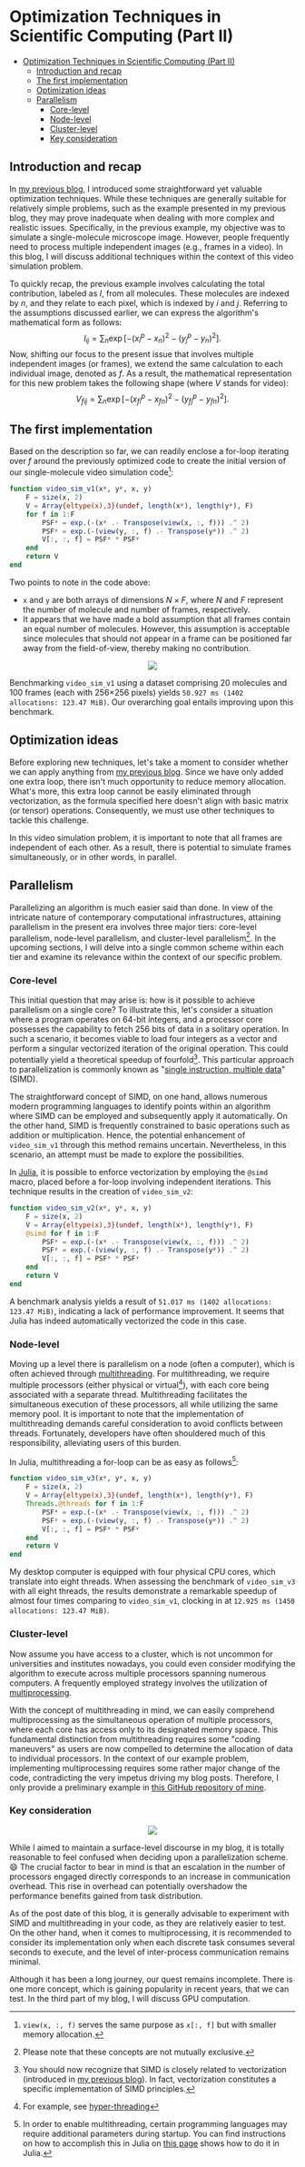 # Optimization Techniques in Scientific Computing (Part II)

- [Optimization Techniques in Scientific Computing (Part II)](#optimization-techniques-in-scientific-computing-part-ii)
  - [Introduction and recap](#introduction-and-recap)
  - [The first implementation](#the-first-implementation)
  - [Optimization ideas](#optimization-ideas)
  - [Parallelism](#parallelism)
    - [Core-level](#core-level)
    - [Node-level](#node-level)
    - [Cluster-level](#cluster-level)
    - [Key consideration](#key-consideration)

## Introduction and recap

In [my previous blog](https://labpresse.com/code-optimization-in-scientific-research-part-i/), I introduced some straightforward yet valuable optimization techniques. While these techniques are generally suitable for relatively simple problems, such as the example presented in my previous blog, they may prove inadequate when dealing with more complex and realistic issues. Specifically, in the previous example, my objective was to simulate a single-molecule microscope image. However, people frequently need to process multiple independent images (e.g., frames in a video). In this blog, I will discuss additional techniques within the context of this video simulation problem.

To quickly recap, the previous example involves calculating the total contribution, labeled as $I$, from all molecules. These molecules are indexed by $n$, and they relate to each pixel, which is indexed by $i$ and $j$. Referring to the assumptions discussed earlier, we can express the algorithm's mathematical form as follows: $$I_{ij}=\sum_n \exp[-(x^p_i-x_n)^2-(y^p_j-y_n)^2].$$ Now, shifting our focus to the present issue that involves multiple independent images (or frames), we extend the same calculation to each individual image, denoted as $f$. As a result, the mathematical representation for this new problem takes the following shape (where $V$ stands for video): $$V_{fij}=\sum_n \exp[-(x^p_{fi}-x_{fn})^2-(y^p_{fj}-y_{fn})^2].$$

## The first implementation

Based on the description so far, we can readily enclose a for-loop iterating over $f$ around the previously optimized code to create the initial version of our single-molecule video simulation code[^1]:

```julia
function video_sim_v1(xᵖ, yᵖ, x, y)
    F = size(x, 2)
    V = Array{eltype(x),3}(undef, length(xᵖ), length(yᵖ), F)
    for f in 1:F
        PSFˣ = exp.(-(xᵖ .- Transpose(view(x, :, f))) .^ 2)
        PSFʸ = exp.(-(view(y, :, f) .- Transpose(yᵖ)) .^ 2)
        V[:, :, f] = PSFˣ * PSFʸ
    end
    return V
end
```

[^1]: `view(x, :, f)` serves the same purpose as `x[:, f]` but with smaller memory allocation.

Two points to note in the code above:

- `x` and `y` are both arrays of dimensions $N\times F$, where $N$ and $F$ represent the number of molecule and number of frames, respectively.
- It appears that we have made a bold assumption that all frames contain an equal number of molecules. However, this assumption is acceptable since molecules that should not appear in a frame can be positioned far away from the field-of-view, thereby making no contribution.

<p align="center" height="60%">
    <img src="fig_loop.png">
</p>

Benchmarking `video_sim_v1` using a dataset comprising 20 molecules and 100 frames (each with 256$\times$256 pixels) yields `50.927 ms (1402 allocations: 123.47 MiB)`. Our overarching goal entails improving upon this benchmark.

## Optimization ideas

Before exploring new techniques, let's take a moment to consider whether we can apply anything from [my previous blog](https://labpresse.com/code-optimization-in-scientific-research-part-i/). Since we have only added one extra loop, there isn't much opportunity to reduce memory allocation. What's more, this extra loop cannot be easily eliminated through vectorization, as the formula specified here doesn't align with basic matrix (or tensor) operations. Consequently, we must use other techniques to tackle this challenge.

In this video simulation problem, it is important to note that all frames are independent of each other. As a result, there is potential to simulate frames simultaneously, or in other words, in parallel.

## Parallelism

Parallelizing an algorithm is much easier said than done. In view of the intricate nature of contemporary computational infrastructures, attaining parallelism in the present era involves three major tiers: core-level parallelism, node-level parallelism, and cluster-level parallelism[^2]. In the upcoming sections, I will delve into a single common scheme within each tier and examine its relevance within the context of our specific problem.

[^2]: Please note that these concepts are not mutually exclusive.

### Core-level

This initial question that may arise is: how is it possible to achieve parallelism on a single core? To illustrate this, let's consider a situation where a program operates on 64-bit integers, and a processor core possesses the capability to fetch 256 bits of data in a solitary operation. In such a scenario, it becomes viable to load four integers as a vector and perform a singular vectorized iteration of the original operation. This could potentially yield a theoretical speedup of fourfold[^3]. This particular approach to parallelization is commonly known as "[single instruction, multiple data](https://en.wikipedia.org/wiki/Single_instruction,_multiple_data)" (SIMD).

[^3]: You should now recognize that SIMD is closely related to vectorization (introduced in [my previous blog](https://labpresse.com/code-optimization-in-scientific-research-part-i/#vectorization)). In fact, vectorization constitutes a specific implementation of SIMD principles.

The straightforward concept of SIMD, on one hand, allows numerous modern programming languages to identify points within an algorithm where SIMD can be employed and subsequently apply it automatically. On the other hand, SIMD is frequently constrained to basic operations such as addition or multiplication. Hence, the potential enhancement of `video_sim_v1` through this method remains uncertain. Nevertheless, in this scenario, an attempt must be made to explore the possibilities.

In [Julia](https://julialang.org/), it is possible to enforce vectorization by employing the `@simd` macro, placed before a for-loop involving independent iterations. This technique results in the creation of `video_sim_v2`:

```julia
function video_sim_v2(xᵖ, yᵖ, x, y)
    F = size(x, 2)
    V = Array{eltype(x),3}(undef, length(xᵖ), length(yᵖ), F)
    @simd for f in 1:F
        PSFˣ = exp.(-(xᵖ .- Transpose(view(x, :, f))) .^ 2)
        PSFʸ = exp.(-(view(y, :, f) .- Transpose(yᵖ)) .^ 2)
        V[:, :, f] = PSFˣ * PSFʸ
    end
    return V
end
```

A benchmark analysis yields a result of `51.017 ms (1402 allocations: 123.47 MiB)`, indicating a lack of performance improvement. It seems that Julia has indeed automatically vectorized the code in this case.

### Node-level

Moving up a level there is parallelism on a node (often a computer), which is often achieved through [multithreading](https://en.wikipedia.org/wiki/Multithreading_(computer_architecture)). For multithreading, we require multiple processors (either physical or virtual[^4]), with each core being associated with a separate thread. Multithreading facilitates the simultaneous execution of these processors, all while utilizing the same memory pool. It is important to note that the implementation of multithreading demands careful consideration to avoid conflicts between threads. Fortunately, developers have often shouldered much of this responsibility, alleviating users of this burden.

[^4]: For example, see [hyper-threading](https://en.wikipedia.org/wiki/Hyper-threading)

In Julia, multithreading a for-loop can be as easy as follows[^5]:
[^5]: In order to enable multithreading, certain programming languages may require additional parameters during startup. You can find instructions on how to accomplish this in Julia on [this page](https://docs.julialang.org/en/v1/manual/multi-threading/) shows how to do it in Julia.

```julia
function video_sim_v3(xᵖ, yᵖ, x, y)
    F = size(x, 2)
    V = Array{eltype(x),3}(undef, length(xᵖ), length(yᵖ), F)
    Threads.@threads for f in 1:F
        PSFˣ = exp.(-(xᵖ .- Transpose(view(x, :, f))) .^ 2)
        PSFʸ = exp.(-(view(y, :, f) .- Transpose(yᵖ)) .^ 2)
        V[:, :, f] = PSFˣ * PSFʸ
    end
    return V
end
```

My desktop computer is equipped with four physical CPU cores, which translate into eight threads. When assessing the benchmark of `video_sim_v3` with all eight threads, the results demonstrate a remarkable speedup of almost four times comparing to `video_sim_v1`, clocking in at `12.925 ms (1450 allocations: 123.47 MiB)`.

### Cluster-level

Now assume you have access to a cluster, which is not uncommon for universities and institutes nowadays, you could even consider modifying the algorithm to execute across multiple processors spanning numerous computers. A frequently employed strategy involves the utilization of [multiprocessing](https://en.wikipedia.org/wiki/Multiprocessing).

With the concept of multithreading in mind, we can easily comprehend multiprocessing as the simultaneous operation of multiple processors, where each core has access only to its designated memory space. This fundamental distinction from multithreading requires some "coding maneuvers" as users are now compelled to determine the allocation of data to individual processors. In the context of our example problem, implementing multiprocessing requires some rather major change of the code, contradicting the very impetus driving my blog posts. Therefore, I only provide a preliminary example in [this GitHub repository of mine]().

### Key consideration

<p align="center" height="100%">
    <img src="fig1.png">
</p>

While I aimed to maintain a surface-level discourse in my blog, it is totally reasonable to feel confused when deciding upon a parallelization scheme. :smile: The crucial factor to bear in mind is that an escalation in the number of processors engaged directly corresponds to an increase in communication overhead. This rise in overhead can potentially overshadow the performance benefits gained from task distribution.

As of the post date of this blog, it is generally advisable to experiment with SIMD and multithreading in your code, as they are relatively easier to test. On the other hand, when it comes to multiprocessing, it is recommended to consider its implementation only when each discrete task consumes several seconds to execute, and the level of inter-process communication remains minimal.

Although it has been a long journey, our quest remains incomplete. There is one more concept, which is gaining popularity in recent years, that we can test. In the third part of my blog, I will discuss GPU computation.

